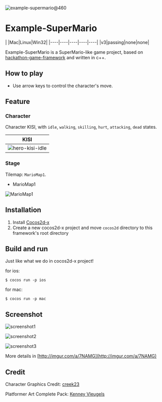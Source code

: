 ![example-supermario@460](http://imgur.com/Q8Hwymf.png)

Example-SuperMario
=========

|  |Mac|Linux|Win32|
|----|----|----|----|----|
|v3|passing|none|none|

Example-SuperMario is a SuperMario-like game project, based on [hackathon-game-framework](https://github.com/joyhuang9473/hackathon-game-framework) and written in c++.

How to play
-----------------------

- Use arrow keys to control the character's move.

Feature
-----------------------

### Character ###

Character KISI, with `idle`, `walking`, `skilling`, `hurt`, `attacking`, `dead` states.

|KISI|
|----|
|![hero-kisi-idle](http://imgur.com/60FS1Na.gif)|

### Stage ###

Tilemap: `MarioMap1`.

- MarioMap1

![MarioMap1](http://imgur.com/FeHLBp8.png)


Installation
-----------------------

1. Install [Cocos2d-x](http://www.cocos2d-x.org/)
2. Create a new cocos2d-x project and move `cocos2d` directory to this framework's root directory

Build and run
-----------------------

Just like what we do in cocos2d-x project!

for ios:

    $ cocos run -p ios

for mac:

    $ cocos run -p mac

Screenshot
-----------------------

![screenshot1](http://imgur.com/ilZgTXv.png)

![screenshot2](http://imgur.com/VuvV7fe.png)

![screenshot3](http://imgur.com/oe62gmL.png)

More details in [http://imgur.com/a/7NAMG](http://imgur.com/a/7NAMG)

Credit
-----------------------

Character Graphics Credit: [creek23](http://opengameart.org/users/creek23)

Platformer Art Complete Pack: [Kenney Vleugels](www.kenney.nl)
